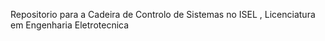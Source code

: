 Repositorio para a Cadeira de Controlo de Sistemas no ISEL , Licenciatura em Engenharia Eletrotecnica
